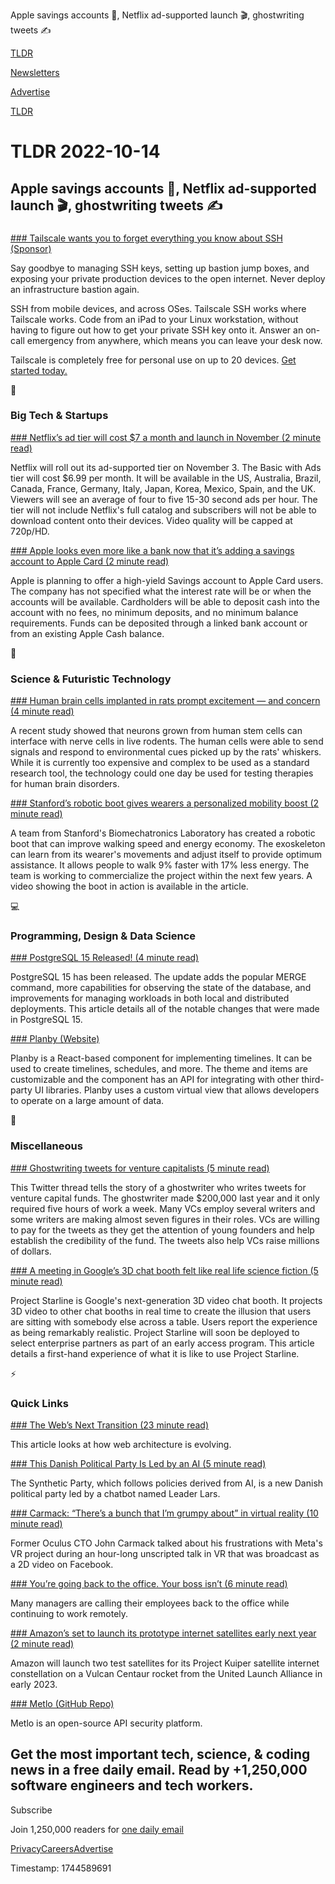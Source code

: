 Apple savings accounts 🏦, Netflix ad-supported launch 🎬, ghostwriting tweets ✍️

[TLDR](/)

[Newsletters](/newsletters)

[Advertise](https://advertise.tldr.tech/)

[TLDR](/)

# TLDR 2022-10-14

## Apple savings accounts 🏦, Netflix ad-supported launch 🎬, ghostwriting tweets ✍️

### 

[### Tailscale wants you to forget everything you know about SSH (Sponsor)](https://tailscale.com/tailscale-ssh/?utm_source=tldr&amp;utm_medium=email&amp;utm_campaign=2022-10-14&amp;utm_content=brand)

Say goodbye to managing SSH keys, setting up bastion jump boxes, and exposing your private production devices to the open internet. Never deploy an infrastructure bastion again.

SSH from mobile devices, and across OSes. Tailscale SSH works where Tailscale works. Code from an iPad to your Linux workstation, without having to figure out how to get your private SSH key onto it. Answer an on-call emergency from anywhere, which means you can leave your desk now.

Tailscale is completely free for personal use on up to 20 devices. [Get started today.](https://tailscale.com/tailscale-ssh/?utm_source=tldr&utm_medium=email&utm_campaign=2022-10-14&utm_content=brand)

📱

### Big Tech & Startups

[### Netflix’s ad tier will cost $7 a month and launch in November (2 minute read)](https://www.theverge.com/2022/10/13/23402725/netflix-basic-with-ads?scrolla=5eb6d68b7fedc32c19ef33b4?utm_source=tldrnewsletter)

Netflix will roll out its ad-supported tier on November 3. The Basic with Ads tier will cost $6.99 per month. It will be available in the US, Australia, Brazil, Canada, France, Germany, Italy, Japan, Korea, Mexico, Spain, and the UK. Viewers will see an average of four to five 15-30 second ads per hour. The tier will not include Netflix's full catalog and subscribers will not be able to download content onto their devices. Video quality will be capped at 720p/HD.

[### Apple looks even more like a bank now that it’s adding a savings account to Apple Card (2 minute read)](https://www.theverge.com/2022/10/13/23402668/apple-card-savings-account-daily-cash-financial-services?scrolla=5eb6d68b7fedc32c19ef33b4?utm_source=tldrnewsletter)

Apple is planning to offer a high-yield Savings account to Apple Card users. The company has not specified what the interest rate will be or when the accounts will be available. Cardholders will be able to deposit cash into the account with no fees, no minimum deposits, and no minimum balance requirements. Funds can be deposited through a linked bank account or from an existing Apple Cash balance.

🚀

### Science & Futuristic Technology

[### Human brain cells implanted in rats prompt excitement — and concern (4 minute read)](https://www.nature.com/articles/d41586-022-03238-x?utm_source=tldrnewsletter?utm_source=tldrnewsletter)

A recent study showed that neurons grown from human stem cells can interface with nerve cells in live rodents. The human cells were able to send signals and respond to environmental cues picked up by the rats' whiskers. While it is currently too expensive and complex to be used as a standard research tool, the technology could one day be used for testing therapies for human brain disorders.

[### Stanford’s robotic boot gives wearers a personalized mobility boost (2 minute read)](https://techcrunch.com/2022/10/13/stanfords-robotic-boot-gives-wearers-a-personalized-mobility-boost/?utm_source=tldrnewsletter?utm_source=tldrnewsletter)

A team from Stanford's Biomechatronics Laboratory has created a robotic boot that can improve walking speed and energy economy. The exoskeleton can learn from its wearer's movements and adjust itself to provide optimum assistance. It allows people to walk 9% faster with 17% less energy. The team is working to commercialize the project within the next few years. A video showing the boot in action is available in the article.

💻

### Programming, Design & Data Science

[### PostgreSQL 15 Released! (4 minute read)](https://www.postgresql.org/about/news/postgresql-15-released-2526/?utm_source=tldrnewsletter?utm_source=tldrnewsletter)

PostgreSQL 15 has been released. The update adds the popular MERGE command, more capabilities for observing the state of the database, and improvements for managing workloads in both local and distributed deployments. This article details all of the notable changes that were made in PostgreSQL 15.

[### Planby (Website)](https://planby.netlify.app/?ref=producthunt?utm_source=tldrnewsletter?utm_source=tldrnewsletter)

Planby is a React-based component for implementing timelines. It can be used to create timelines, schedules, and more. The theme and items are customizable and the component has an API for integrating with other third-party UI libraries. Planby uses a custom virtual view that allows developers to operate on a large amount of data.

🎁

### Miscellaneous

[### Ghostwriting tweets for venture capitalists (5 minute read)](https://threadreaderapp.com/bitech/status/1580219883693842432)

This Twitter thread tells the story of a ghostwriter who writes tweets for venture capital funds. The ghostwriter made $200,000 last year and it only required five hours of work a week. Many VCs employ several writers and some writers are making almost seven figures in their roles. VCs are willing to pay for the tweets as they get the attention of young founders and help establish the credibility of the fund. The tweets also help VCs raise millions of dollars.

[### A meeting in Google’s 3D chat booth felt like real life science fiction (5 minute read)](https://www.theverge.com/2022/10/13/23400870/google-project-starline-3d-chat-booth-impressions?scrolla=5eb6d68b7fedc32c19ef33b4?utm_source=tldrnewsletter)

Project Starline is Google's next-generation 3D video chat booth. It projects 3D video to other chat booths in real time to create the illusion that users are sitting with somebody else across a table. Users report the experience as being remarkably realistic. Project Starline will soon be deployed to select enterprise partners as part of an early access program. This article details a first-hand experience of what it is like to use Project Starline.

⚡

### Quick Links

[### The Web’s Next Transition (23 minute read)](https://www.epicweb.dev/the-webs-next-transition?utm_source=tldrnewsletter?utm_source=tldrnewsletter)

This article looks at how web architecture is evolving.

[### This Danish Political Party Is Led by an AI (5 minute read)](https://www.vice.com/en/article/jgpb3p/this-danish-political-party-is-led-by-an-ai?utm_source=tldrnewsletter?utm_source=tldrnewsletter)

The Synthetic Party, which follows policies derived from AI, is a new Danish political party led by a chatbot named Leader Lars.

[### Carmack: “There’s a bunch that I’m grumpy about” in virtual reality (10 minute read)](https://arstechnica.com/gaming/2022/10/carmack-wants-a-250-vr-headset-to-counterpoint-the-1499-quest-pro/?utm_source=tldrnewsletter?utm_source=tldrnewsletter)

Former Oculus CTO John Carmack talked about his frustrations with Meta's VR project during an hour-long unscripted talk in VR that was broadcast as a 2D video on Facebook.

[### You’re going back to the office. Your boss isn’t (6 minute read)](https://www.vox.com/recode/2022/10/12/23400496/remote-work-from-home-office-boss-manager-hypocrisy?utm_source=tldrnewsletter?utm_source=tldrnewsletter)

Many managers are calling their employees back to the office while continuing to work remotely.

[### Amazon’s set to launch its prototype internet satellites early next year (2 minute read)](https://www.theverge.com/2022/10/13/23401734/amazon-project-kuiper-prototype-satellites-2023-launch?utm_source=tldrnewsletter?utm_source=tldrnewsletter)

Amazon will launch two test satellites for its Project Kuiper satellite internet constellation on a Vulcan Centaur rocket from the United Launch Alliance in early 2023.

[### Metlo (GitHub Repo)](https://github.com/metlo-labs/metlo?utm_source=tldrnewsletter?utm_source=tldrnewsletter)

Metlo is an open-source API security platform.

## Get the most important tech, science, & coding news in a free daily email. Read by +1,250,000 software engineers and tech workers.

Subscribe

Join 1,250,000 readers for [one daily email](/api/latest/tech)

[Privacy](/privacy)[Careers](https://jobs.ashbyhq.com/tldr.tech)[Advertise](/tech/advertise)

Timestamp: 1744589691